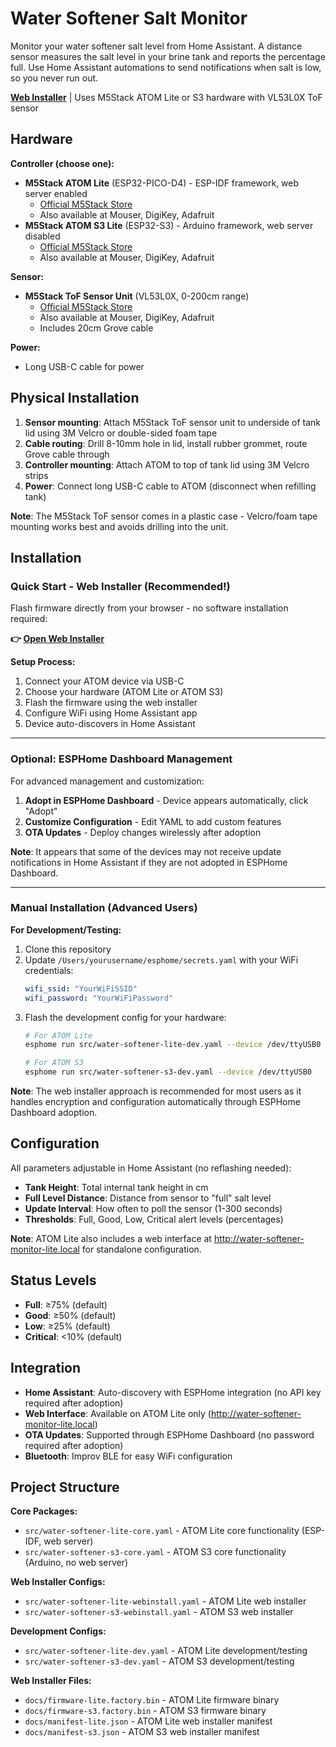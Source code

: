 # Water Softener Salt Monitor

Monitor your water softener salt level from Home Assistant. A distance sensor measures the salt level in your brine tank and reports the percentage full. Use Home Assistant automations to send notifications when salt is low, so you never run out.

**[Web Installer](https://rmaher001.github.io/water-softener-monitor/)** | Uses M5Stack ATOM Lite or S3 hardware with VL53L0X ToF sensor

## Hardware

**Controller (choose one):**
- **M5Stack ATOM Lite** (ESP32-PICO-D4) - ESP-IDF framework, web server enabled
  - [Official M5Stack Store](https://shop.m5stack.com/products/atom-lite-esp32-development-kit)
  - Also available at Mouser, DigiKey, Adafruit
- **M5Stack ATOM S3 Lite** (ESP32-S3) - Arduino framework, web server disabled
  - [Official M5Stack Store](https://shop.m5stack.com/products/atoms3-lite-esp32s3-dev-kit)
  - Also available at Mouser, DigiKey, Adafruit

**Sensor:**
- **M5Stack ToF Sensor Unit** (VL53L0X, 0-200cm range)
  - [Official M5Stack Store](https://shop.m5stack.com/products/tof-sensor-unit)
  - Also available at Mouser, DigiKey, Adafruit
  - Includes 20cm Grove cable

**Power:**
- Long USB-C cable for power

## Physical Installation

1. **Sensor mounting**: Attach M5Stack ToF sensor unit to underside of tank lid using 3M Velcro or double-sided foam tape
2. **Cable routing**: Drill 8-10mm hole in lid, install rubber grommet, route Grove cable through
3. **Controller mounting**: Attach ATOM to top of tank lid using 3M Velcro strips
4. **Power**: Connect long USB-C cable to ATOM (disconnect when refilling tank)

**Note**: The M5Stack ToF sensor comes in a plastic case - Velcro/foam tape mounting works best and avoids drilling into the unit.

## Installation

### Quick Start - Web Installer (Recommended!)

Flash firmware directly from your browser - no software installation required:

**👉 [Open Web Installer](https://rmaher001.github.io/water-softener-monitor/)**

**Setup Process:**
1. Connect your ATOM device via USB-C
2. Choose your hardware (ATOM Lite or ATOM S3)
3. Flash the firmware using the web installer
4. Configure WiFi using Home Assistant app
5. Device auto-discovers in Home Assistant

---

### Optional: ESPHome Dashboard Management

For advanced management and customization:

1. **Adopt in ESPHome Dashboard** - Device appears automatically, click "Adopt"
2. **Customize Configuration** - Edit YAML to add custom features
3. **OTA Updates** - Deploy changes wirelessly after adoption

**Note**: It appears that some of the devices may not receive update notifications in Home Assistant if they are not adopted in ESPHome Dashboard.

---

### Manual Installation (Advanced Users)

**For Development/Testing:**

1. Clone this repository
2. Update `/Users/yourusername/esphome/secrets.yaml` with your WiFi credentials:
   ```yaml
   wifi_ssid: "YourWiFiSSID"
   wifi_password: "YourWiFiPassword"
   ```
3. Flash the development config for your hardware:
   ```bash
   # For ATOM Lite
   esphome run src/water-softener-lite-dev.yaml --device /dev/ttyUSB0

   # For ATOM S3
   esphome run src/water-softener-s3-dev.yaml --device /dev/ttyUSB0
   ```

**Note**: The web installer approach is recommended for most users as it handles encryption and configuration automatically through ESPHome Dashboard adoption.

## Configuration

All parameters adjustable in Home Assistant (no reflashing needed):

- **Tank Height**: Total internal tank height in cm
- **Full Level Distance**: Distance from sensor to "full" salt level
- **Update Interval**: How often to poll the sensor (1-300 seconds)
- **Thresholds**: Full, Good, Low, Critical alert levels (percentages)

**Note**: ATOM Lite also includes a web interface at http://water-softener-monitor-lite.local for standalone configuration.

## Status Levels

- **Full**: ≥75% (default)
- **Good**: ≥50% (default)
- **Low**: ≥25% (default)
- **Critical**: <10% (default)

## Integration

- **Home Assistant**: Auto-discovery with ESPHome integration (no API key required after adoption)
- **Web Interface**: Available on ATOM Lite only (http://water-softener-monitor-lite.local)
- **OTA Updates**: Supported through ESPHome Dashboard (no password required after adoption)
- **Bluetooth**: Improv BLE for easy WiFi configuration

## Project Structure

**Core Packages:**
- `src/water-softener-lite-core.yaml` - ATOM Lite core functionality (ESP-IDF, web server)
- `src/water-softener-s3-core.yaml` - ATOM S3 core functionality (Arduino, no web server)

**Web Installer Configs:**
- `src/water-softener-lite-webinstall.yaml` - ATOM Lite web installer
- `src/water-softener-s3-webinstall.yaml` - ATOM S3 web installer

**Development Configs:**
- `src/water-softener-lite-dev.yaml` - ATOM Lite development/testing
- `src/water-softener-s3-dev.yaml` - ATOM S3 development/testing

**Web Installer Files:**
- `docs/firmware-lite.factory.bin` - ATOM Lite firmware binary
- `docs/firmware-s3.factory.bin` - ATOM S3 firmware binary
- `docs/manifest-lite.json` - ATOM Lite web installer manifest
- `docs/manifest-s3.json` - ATOM S3 web installer manifest
